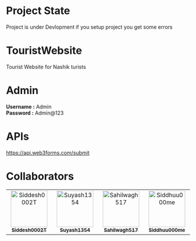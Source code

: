 # Project State
Project is under Devlopment
if you setup project you get some errors 

# TouristWebsite
Tourist Website for Nashik turists 

# Admin 
<b>Username :</b> Admin <br>
<b>Password :</b> Admin@123

# APIs
https://api.web3forms.com/submit

# Collaborators
<table>
 <tbody>
  <tr>
  <td align="center" valign="top"  width="14.28%">
  <a href="https://github.com/Siddesh0002T">
  <img src="https://avatars.githubusercontent.com/u/94625517?s=96&v=4" width="100px;" alt="Siddesh0002T"/>
  <br />
  <sub>
  <b>Siddesh0002T</b>
  </sub>
  </a>
  </td>
  <td align="center" valign="top" width="14.28%">
  <a href="https://github.com/Suyash1354"><img src="https://avatars.githubusercontent.com/u/112647036?v=4" width="100px;" alt="Suyash1354"/>
  <br />
  <sub>
  <b>Suyash1354</b>
  </sub>
  </a>
  </td>
  <td align="center" valign="top" width="14.28%">
  <a href="https://github.com/Sahilwagh517">
  <img src="https://avatars.githubusercontent.com/u/171536602?v=4" width="100px;" alt="Sahilwagh517"/>
  <br />
  <sub>
  <b>Sahilwagh517</b>
  </sub>
  </a>
  </td>
   <td align="center" valign="top"  width="14.28%">
  <a href="https://github.com/Siddhuu000me">
  <img src="[https://avatars.githubusercontent.com/u/94625517?s=96&v=4](https://avatars.githubusercontent.com/u/130022751?v=4)" width="100px;" alt="Siddhuu000me"/>
  <br />
  <sub>
  <b>Siddhuu000me</b>
  </sub>
  </a>
  </td>
  </tr>
 </tbody>
</table>

